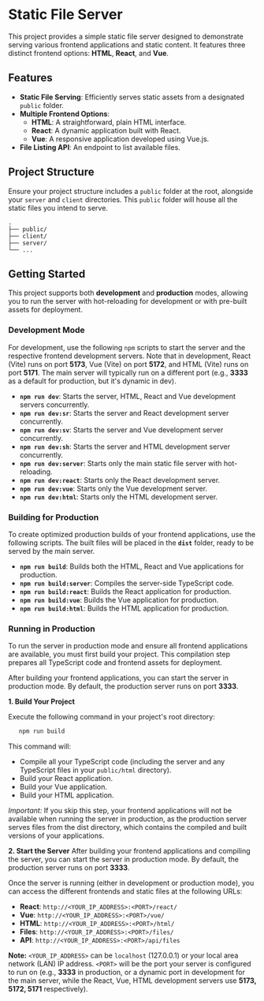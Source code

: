 # Static File Server

This project provides a simple static file server designed to demonstrate serving various frontend applications and static content. It features three distinct frontend options: **HTML**, **React**, and **Vue**.

## Features

* **Static File Serving**: Efficiently serves static assets from a designated `public` folder.
* **Multiple Frontend Options**:
    * **HTML**: A straightforward, plain HTML interface.
    * **React**: A dynamic application built with React.
    * **Vue**: A responsive application developed using Vue.js.
* **File Listing API**: An endpoint to list available files.

## Project Structure

Ensure your project structure includes a `public` folder at the root, alongside your `server` and `client` directories. This `public` folder will house all the static files you intend to serve.

```
.
├── public/
├── client/
├── server/
└── ...
```

## Getting Started

This project supports both **development** and **production** modes, allowing you to run the server with hot-reloading for development or with pre-built assets for deployment.

### Development Mode

For development, use the following `npm` scripts to start the server and the respective frontend development servers. Note that in development, React (Vite) runs on port **5173**, Vue (Vite) on port **5172**, and HTML (Vite) runs on port **5171**. The main server will typically run on a different port (e.g., **3333** as a default for production, but it's dynamic in dev).

* **`npm run dev`**: Starts the server, HTML, React and Vue development servers concurrently.
* **`npm run dev:sr`**: Starts the server and React development server concurrently.
* **`npm run dev:sv`**: Starts the server and Vue development server concurrently.
* **`npm run dev:sh`**: Starts the server and HTML development server concurrently.
* **`npm run dev:server`**: Starts only the main static file server with hot-reloading.
* **`npm run dev:react`**: Starts only the React development server.
* **`npm run dev:vue`**: Starts only the Vue development server.
* **`npm run dev:html`**: Starts only the HTML development server.

### Building for Production

To create optimized production builds of your frontend applications, use the following scripts. The built files will be placed in the **`dist`** folder, ready to be served by the main server.

* **`npm run build`**: Builds both the HTML, React and Vue applications for production.
* **`npm run build:server`**: Compiles the server-side TypeScript code.
* **`npm run build:react`**: Builds the React application for production.
* **`npm run build:vue`**: Builds the Vue application for production.
* **`npm run build:html`**: Builds the HTML application for production.

### Running in Production

To run the server in production mode and ensure all frontend applications are available, you must first build your project. This compilation step prepares all TypeScript code and frontend assets for deployment.

After building your frontend applications, you can start the server in production mode. By default, the production server runs on port **3333**.

**1. Build Your Project**

   Execute the following command in your project's root directory:

   ```bash
      npm run build
   ```

   This command will:

   * Compile all your TypeScript code (including the server and any TypeScript files in your `public/html` directory).
   * Build your React application.
   * Build your Vue application.
   * Build your HTML application.

   *Important:* If you skip this step, your frontend applications will not be available when running the server in production, as the production server serves files from the dist directory, which contains the compiled and built versions of your applications.

**2. Start the Server**
   After building your frontend applications and compiling the server, you can start the server in production mode. By default, the production server runs on port **3333**.

   Once the server is running (either in development or production mode), you can access the different frontends and static files at the following URLs:

   * **React**: `http://<YOUR_IP_ADDRESS>:<PORT>/react/`
   * **Vue**: `http://<YOUR_IP_ADDRESS>:<PORT>/vue/`
   * **HTML**: `http://<YOUR_IP_ADDRESS>:<PORT>/html/`
   * **Files**: `http://<YOUR_IP_ADDRESS>:<PORT>/files/`
   * **API**: `http://<YOUR_IP_ADDRESS>:<PORT>/api/files`

**Note:** `<YOUR_IP_ADDRESS>` can be `localhost` (127.0.0.1) or your local area network (LAN) IP address. `<PORT>` will be the port your server is configured to run on (e.g., **3333** in production, or a dynamic port in development for the main server, while the React, Vue, HTML development servers use **5173, 5172, 5171** respectively).